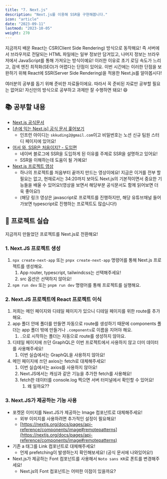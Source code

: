 ```yaml
---
title: "7. Next.js"
description: "Next.js를 이용해 SSR을 구현해봅니다."
icon: "article"
date: "2023-09-11"
lastmod: "2023-10-05"
weight: 270
---
```


지금까지 배운 React는 CSR(Client Side Rendering) 방식으로 동작해요! 즉 서버에서 브라우저로 전달되는 HTML 파일에는 일부 정보만 담겨있고, 나머지 정보는 브라우저에서 JavaScript를 통해 가져오는 방식이예요! 이러한 이유로 초기 로딩 속도가 느리고, 검색 엔진 최적화(SEO)가 어렵다는 단점이 있어요. 이번 시간에는 이러한 단점을 보완하기 위해 React에 SSR(Server Side Rendering)을 적용한 Next.js를 알아봅시다!

여러분의 공부를 돕기 위해 준비한 자료들이에요. 따라서 꼭 준비된 자료만 공부할 필요는 없어요! 자신만의 방식으로 공부하고 과제만 잘 수행하면 돼요! 😄

## 📚 공부할 내용

- [Next.js 공식문서](https://nextjs.org/docs)
- [[손에 익는 Next.js] 공식 문서 훑어보기](https://www.inflearn.com/course/%EC%86%90%EC%97%90-%EC%9D%B5%EB%8A%94-nextjs-part1/dashboard)
  - 인프런 아이디는 `skkuding2@gmail.com`이고 비밀번호는 노션 신규 팀원 스터디 페이지에 있어요!
- [어서 와, SSR은 처음이지? - 도입편](https://d2.naver.com/helloworld/7804182)
  - 네이버 블로그에 SSR을 도입하게 된 이유를 주제로 SSR을 설명하고 있어요!
  - SSR을 이해하는데 도움이 될 거예요!
- [Next.js 프로젝트 영상](https://www.youtube.com/watch?v=wm5gMKuwSYk&list=PL6QREj8te1P7gixBDSU8JLvQndTEEX3c3&index=1)
  - 하나의 프로젝트를 처음부터 끝까지 만드는 영상이에요! 지금은 이거를 전부 할 필요는 없고, 현재로서는 34:20까지 보아도 Next.js의 기본적이면서 중요한 기능들을 배울 수 있어요!(영상을 보면서 해당부분 공식문서도 함께 읽어보면 더욱 좋아요!)
  - (해당 링크 영상은 javascript로 프로젝트를 진행하지만, 해당 유튜브채널 들어가보면 typescript로 진행하는 프로젝트도 많습니다!)

## 🎯 프로젝트 실습

지금까지 만들었던 프로젝트를 Next.js로 전환해요!

### 1. Next.JS 프로젝트 생성

1. `npx create-next-app` 또는 `pnpx create-next-app` 명령어를 통해 Next.js 프로젝트를 생성해요.
   1. App router, typescript, tailwindcss는 선택해주세요!
   2. src 옵션은 선택하지 않아요!
2. `npm run dev` 또는 `pnpm run dev` 명령어를 통해 프로젝트를 실행해요.

### 2. Next.JS 프로젝트에 React 프로젝트 이식

1. 저희는 메인 페이지와 디테일 페이지가 있으니 디테일 페이지를 위한 route를 추가해요.
2. app 폴더 안에 폴더를 만들면 자동으로 route를 생성하기 때문에 components 폴더는 app 폴더 밖에 만들거나 `.components`로 이름을 지어야 해요.
   1. `.`으로 시작하는 폴더는 자동으로 route를 생성하지 않아요.
3. 디테일 페이지에 쓰던 GraphQL은 이번 프로젝트에서 사용하지 않고 더미 데이터를 사용해주세요!
   1. 이번 실습에서는 GraphQL을 사용하지 않아요!
4. 메인 페이지에 쓰던 axios는 fetch로 대체해주세요!
   1. 이번 실습에서는 axios를 사용하지 않아요!
   2. Next.JS에서는 캐싱과 같은 기능을 추가한 fetch를 사용해요!
   3. fetch한 데이터를 console.log 찍으면 서버 터미널에서 확인할 수 있어요!
      1. 왜 일까요??

### 3. Next.JS가 제공하는 기능 사용

- 포켓몬 이미지를 Next.JS가 제공하는 Image 컴포넌트로 대체해주세요!
  - 외부 이미지를 사용하려면 추가적인 설정이 필요해요!
  - [https://nextjs.org/docs/pages/api-reference/components/image#remotepatterns](https://nextjs.org/docs/pages/api-reference/components/image#remotepatterns)
- 기존 a 태그를 Link 컴포넌트로 대체해주세요!
  - 언제 prefetching이 발생하는지 확인해보세요! (공식 문서에 나와있어요!)
- Next.js가 제공하는 Font 컴포넌트를 사용해서 `Noto sans KR`로 폰트를 변경해주세요!
  - Next.js의 Font 컴포넌트는 어떠한 이점이 있을까요?
